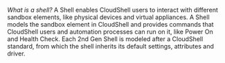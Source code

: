 *What is a shell?*
A Shell enables CloudShell users to interact with different sandbox elements, like physical devices and virtual appliances. A Shell models the sandbox element in CloudShell and provides commands that CloudShell users and automation processes can run on it, like Power On and Health Check. Each 2nd Gen Shell is modeled after a CloudShell standard, from which the shell inherits its default settings, attributes and driver.

